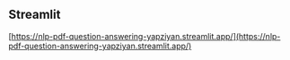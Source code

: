 ## Streamlit ##
[https://nlp-pdf-question-answering-yapziyan.streamlit.app/](https://nlp-pdf-question-answering-yapziyan.streamlit.app/)
